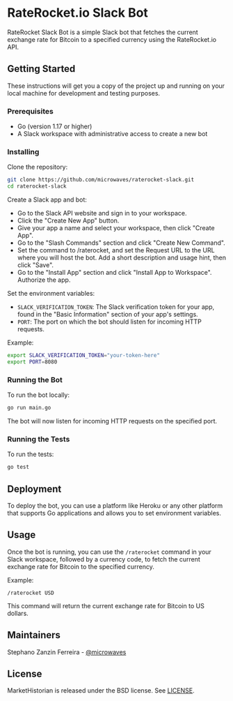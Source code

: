 # RateRocket.io Slack Bot

RateRocket Slack Bot is a simple Slack bot that fetches the current exchange rate for Bitcoin to a specified currency using the RateRocket.io API.

## Getting Started

These instructions will get you a copy of the project up and running on your local machine for development and testing purposes.

### Prerequisites

- Go (version 1.17 or higher)
- A Slack workspace with administrative access to create a new bot

### Installing

Clone the repository:

```bash
git clone https://github.com/microwaves/raterocket-slack.git
cd raterocket-slack
```

Create a Slack app and bot:

- Go to the Slack API website and sign in to your workspace.
- Click the "Create New App" button.
- Give your app a name and select your workspace, then click "Create App".
- Go to the "Slash Commands" section and click "Create New Command".
- Set the command to /raterocket, and set the Request URL to the URL where you will host the bot. Add a short description and usage hint, then click "Save".
- Go to the "Install App" section and click "Install App to Workspace". Authorize the app.

Set the environment variables:

- `SLACK_VERIFICATION_TOKEN`: The Slack verification token for your app, found in the "Basic Information" section of your app's settings.
- `PORT`: The port on which the bot should listen for incoming HTTP requests.

Example:

```bash
export SLACK_VERIFICATION_TOKEN="your-token-here"
export PORT=8080
```

### Running the Bot

To run the bot locally:

```bash
go run main.go
```

The bot will now listen for incoming HTTP requests on the specified port.

### Running the Tests

To run the tests:

```bash
go test
```

## Deployment

To deploy the bot, you can use a platform like Heroku or any other platform that supports Go applications and allows you to set environment variables.

## Usage

Once the bot is running, you can use the `/raterocket` command in your Slack workspace, followed by a currency code, to fetch the current exchange rate for Bitcoin to the specified currency.

Example:

```
/raterocket USD
```

This command will return the current exchange rate for Bitcoin to US dollars.

## Maintainers

Stephano Zanzin Ferreira - [@microwaves](https://github.com/microwaves)

## License

MarketHistorian is released under the BSD license. See [LICENSE](https://github.com/microwaves/MarketHistorian/blob/main/LICENSE).
